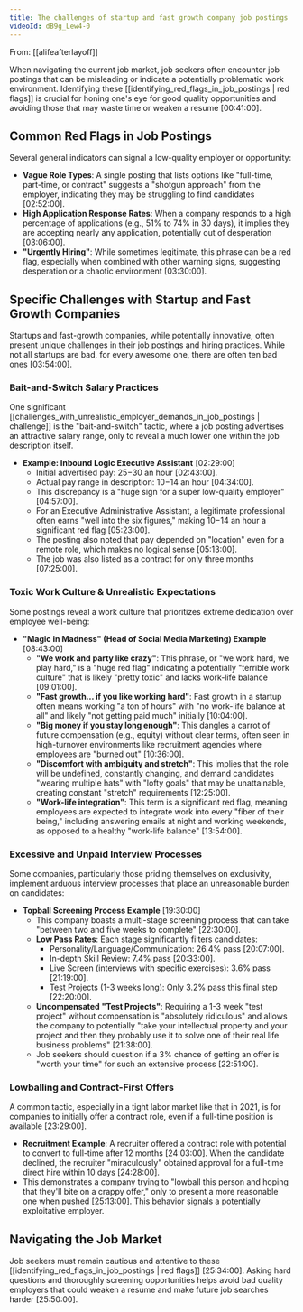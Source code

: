 ```yaml
---
title: The challenges of startup and fast growth company job postings
videoId: dB9g_Lew4-0
---
```


From: [[alifeafterlayoff]] <br/> 

When navigating the current job market, job seekers often encounter job postings that can be misleading or indicate a potentially problematic work environment. Identifying these [[identifying_red_flags_in_job_postings | red flags]] is crucial for honing one's eye for good quality opportunities and avoiding those that may waste time or weaken a resume <a class="yt-timestamp" data-t="00:41:00">[00:41:00]</a>.

## Common Red Flags in Job Postings

Several general indicators can signal a low-quality employer or opportunity:

*   **Vague Role Types**: A single posting that lists options like "full-time, part-time, or contract" suggests a "shotgun approach" from the employer, indicating they may be struggling to find candidates <a class="yt-timestamp" data-t="02:52:00">[02:52:00]</a>.
*   **High Application Response Rates**: When a company responds to a high percentage of applications (e.g., 51% to 74% in 30 days), it implies they are accepting nearly any application, potentially out of desperation <a class="yt-timestamp" data-t="03:06:00">[03:06:00]</a>.
*   **"Urgently Hiring"**: While sometimes legitimate, this phrase can be a red flag, especially when combined with other warning signs, suggesting desperation or a chaotic environment <a class="yt-timestamp" data-t="03:30:00">[03:30:00]</a>.

## Specific Challenges with Startup and Fast Growth Companies

Startups and fast-growth companies, while potentially innovative, often present unique challenges in their job postings and hiring practices. While not all startups are bad, for every awesome one, there are often ten bad ones <a class="yt-timestamp" data-t="03:54:00">[03:54:00]</a>.

### Bait-and-Switch Salary Practices

One significant [[challenges_with_unrealistic_employer_demands_in_job_postings | challenge]] is the "bait-and-switch" tactic, where a job posting advertises an attractive salary range, only to reveal a much lower one within the job description itself.

*   **Example: Inbound Logic Executive Assistant** <a class="yt-timestamp" data-t="02:29:00">[02:29:00]</a>
    *   Initial advertised pay: $25-$30 an hour <a class="yt-timestamp" data-t="02:43:00">[02:43:00]</a>.
    *   Actual pay range in description: $10-$14 an hour <a class="yt-timestamp" data-t="04:34:00">[04:34:00]</a>.
    *   This discrepancy is a "huge sign for a super low-quality employer" <a class="yt-timestamp" data-t="04:57:00">[04:57:00]</a>.
    *   For an Executive Administrative Assistant, a legitimate professional often earns "well into the six figures," making $10-$14 an hour a significant red flag <a class="yt-timestamp" data-t="05:23:00">[05:23:00]</a>.
    *   The posting also noted that pay depended on "location" even for a remote role, which makes no logical sense <a class="yt-timestamp" data-t="05:13:00">[05:13:00]</a>.
    *   The job was also listed as a contract for only three months <a class="yt-timestamp" data-t="07:25:00">[07:25:00]</a>.

### Toxic Work Culture & Unrealistic Expectations

Some postings reveal a work culture that prioritizes extreme dedication over employee well-being:

*   **"Magic in Madness" (Head of Social Media Marketing) Example** <a class="yt-timestamp" data-t="08:43:00">[08:43:00]</a>
    *   **"We work and party like crazy"**: This phrase, or "we work hard, we play hard," is a "huge red flag" indicating a potentially "terrible work culture" that is likely "pretty toxic" and lacks work-life balance <a class="yt-timestamp" data-t="09:01:00">[09:01:00]</a>.
    *   **"Fast growth... if you like working hard"**: Fast growth in a startup often means working "a ton of hours" with "no work-life balance at all" and likely "not getting paid much" initially <a class="yt-timestamp" data-t="10:04:00">[10:04:00]</a>.
    *   **"Big money if you stay long enough"**: This dangles a carrot of future compensation (e.g., equity) without clear terms, often seen in high-turnover environments like recruitment agencies where employees are "burned out" <a class="yt-timestamp" data-t="10:36:00">[10:36:00]</a>.
    *   **"Discomfort with ambiguity and stretch"**: This implies that the role will be undefined, constantly changing, and demand candidates "wearing multiple hats" with "lofty goals" that may be unattainable, creating constant "stretch" requirements <a class="yt-timestamp" data-t="12:25:00">[12:25:00]</a>.
    *   **"Work-life integration"**: This term is a significant red flag, meaning employees are expected to integrate work into every "fiber of their being," including answering emails at night and working weekends, as opposed to a healthy "work-life balance" <a class="yt-timestamp" data-t="13:54:00">[13:54:00]</a>.

### Excessive and Unpaid Interview Processes

Some companies, particularly those priding themselves on exclusivity, implement arduous interview processes that place an unreasonable burden on candidates:

*   **Topball Screening Process Example** <a class="yt-timestamp" data-t="19:30:00">[19:30:00]</a>
    *   This company boasts a multi-stage screening process that can take "between two and five weeks to complete" <a class="yt-timestamp" data-t="22:30:00">[22:30:00]</a>.
    *   **Low Pass Rates**: Each stage significantly filters candidates:
        *   Personality/Language/Communication: 26.4% pass <a class="yt-timestamp" data-t="20:07:00">[20:07:00]</a>.
        *   In-depth Skill Review: 7.4% pass <a class="yt-timestamp" data-t="20:33:00">[20:33:00]</a>.
        *   Live Screen (interviews with specific exercises): 3.6% pass <a class="yt-timestamp" data-t="21:19:00">[21:19:00]</a>.
        *   Test Projects (1-3 weeks long): Only 3.2% pass this final step <a class="yt-timestamp" data-t="22:20:00">[22:20:00]</a>.
    *   **Uncompensated "Test Projects"**: Requiring a 1-3 week "test project" without compensation is "absolutely ridiculous" and allows the company to potentially "take your intellectual property and your project and then they probably use it to solve one of their real life business problems" <a class="yt-timestamp" data-t="21:38:00">[21:38:00]</a>.
    *   Job seekers should question if a 3% chance of getting an offer is "worth your time" for such an extensive process <a class="yt-timestamp" data-t="22:51:00">[22:51:00]</a>.

### Lowballing and Contract-First Offers

A common tactic, especially in a tight labor market like that in 2021, is for companies to initially offer a contract role, even if a full-time position is available <a class="yt-timestamp" data-t="23:29:00">[23:29:00]</a>.

*   **Recruitment Example**: A recruiter offered a contract role with potential to convert to full-time after 12 months <a class="yt-timestamp" data-t="24:03:00">[24:03:00]</a>. When the candidate declined, the recruiter "miraculously" obtained approval for a full-time direct hire within 10 days <a class="yt-timestamp" data-t="24:28:00">[24:28:00]</a>.
*   This demonstrates a company trying to "lowball this person and hoping that they'll bite on a crappy offer," only to present a more reasonable one when pushed <a class="yt-timestamp" data-t="25:13:00">[25:13:00]</a>. This behavior signals a potentially exploitative employer.

## Navigating the Job Market

Job seekers must remain cautious and attentive to these [[identifying_red_flags_in_job_postings | red flags]] <a class="yt-timestamp" data-t="25:34:00">[25:34:00]</a>. Asking hard questions and thoroughly screening opportunities helps avoid bad quality employers that could weaken a resume and make future job searches harder <a class="yt-timestamp" data-t="25:50:00">[25:50:00]</a>.